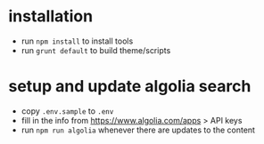 # installation

- run `npm install` to install tools
- run `grunt default` to build theme/scripts

# setup and update algolia search

- copy `.env.sample` to `.env`
- fill in the info from https://www.algolia.com/apps > API keys
- run `npm run algolia` whenever there are updates to the content